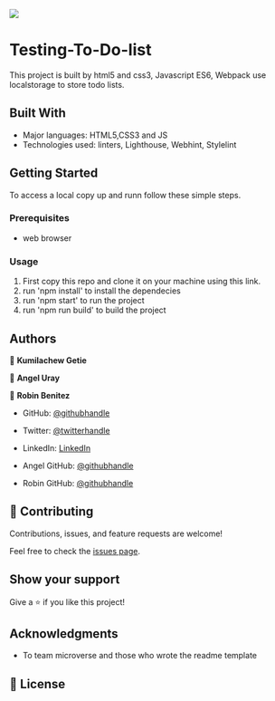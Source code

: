 ![](https://img.shields.io/badge/Microverse-blueviolet)

# Testing-To-Do-list

This project is built by html5 and css3, Javascript ES6, Webpack use localstorage to store todo lists.

## Built With

- Major languages: HTML5,CSS3 and JS
- Technologies used: linters, Lighthouse, Webhint, Stylelint

## Getting Started

To access a local copy up and runn follow these simple steps.

### Prerequisites

- web browser

### Usage

1. First copy this repo and clone it on your machine using this link.
2. run 'npm install' to install the dependecies
3. run 'npm start' to run the project
4. run 'npm run build' to build the project

## Authors

👤 **Kumilachew Getie**

👤 **Angel Uray**

👤 **Robin Benitez**

- GitHub: [@githubhandle](https://github.com/Kumilachew-g/)
- Twitter: [@twitterhandle](https://twitter.com/Getie_Haddis)
- LinkedIn: [LinkedIn](https://www.linkedin.com/in/kumilachew-getie-0356bb157/)

- Angel GitHub: [@githubhandle](https://github.com/angeluray)
- Robin GitHub: [@githubhandle](https://github.com/robinbenitezmora)

## 🤝 Contributing

Contributions, issues, and feature requests are welcome!

Feel free to check the [issues page](https://github.com/Kumilachew-g/Testing-To-Do-list-Part-1/issues).

## Show your support

Give a ⭐ if you like this project!

## Acknowledgments

- To team microverse and those who wrote the readme template

## 📝 License
